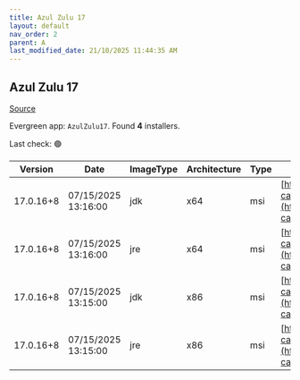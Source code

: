 ```yaml
---
title: Azul Zulu 17
layout: default
nav_order: 2
parent: A
last_modified_date: 21/10/2025 11:44:35 AM
---
```


## Azul Zulu 17

[Source](https://www.azul.com/downloads/#zulu)

Evergreen app: `AzulZulu17`. Found **4** installers.

Last check: 🟢

| Version   | Date                | ImageType | Architecture | Type | URI                                                                                                                                            |
| --------- | ------------------- | --------- | ------------ | ---- | ---------------------------------------------------------------------------------------------------------------------------------------------- |
| 17.0.16+8 | 07/15/2025 13:16:00 | jdk       | x64          | msi  | [https://cdn.azul.com/zulu/bin/zulu17.60.17-ca-jdk17.0.16-win_x64.msi](https://cdn.azul.com/zulu/bin/zulu17.60.17-ca-jdk17.0.16-win_x64.msi)   |
| 17.0.16+8 | 07/15/2025 13:16:00 | jre       | x64          | msi  | [https://cdn.azul.com/zulu/bin/zulu17.60.17-ca-jre17.0.16-win_x64.msi](https://cdn.azul.com/zulu/bin/zulu17.60.17-ca-jre17.0.16-win_x64.msi)   |
| 17.0.16+8 | 07/15/2025 13:15:00 | jdk       | x86          | msi  | [https://cdn.azul.com/zulu/bin/zulu17.60.17-ca-jdk17.0.16-win_i686.msi](https://cdn.azul.com/zulu/bin/zulu17.60.17-ca-jdk17.0.16-win_i686.msi) |
| 17.0.16+8 | 07/15/2025 13:15:00 | jre       | x86          | msi  | [https://cdn.azul.com/zulu/bin/zulu17.60.17-ca-jre17.0.16-win_i686.msi](https://cdn.azul.com/zulu/bin/zulu17.60.17-ca-jre17.0.16-win_i686.msi) |
